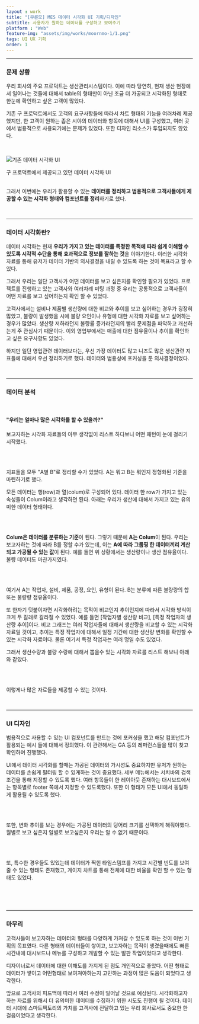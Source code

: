```yaml
---
layout : work
title: "[무른모] MES 데이터 시각화 UI 기획/디자인"
subtitle: 사용자가 원하는 데이터를 구성하고 보여주기
platform : "Web"
feature-img: "assets/img/works/moornmo-1/1.png"
tags: UI UX 기획
order: 1
---
```


---

### 문제 상황

우리 회사의 주요 프로덕트는 생산관리시스템이다. 이에 따라 당연히, 현재 생산 현장에서 일어나는 것들에 대해서 table의 형태만이 아닌 조금 더 가공되고 시각화된 형태로 한눈에 확인하고 싶은 고객이 많았다.

기존 구 프로덕트에서도 고객의 요구사항들에 따라서 차트 형태의 기능을 여러차례 제공했지만, 한 고객이 원하는 좁은 시야의 데이터와 항목에 대해서 UI를 구성했고, 여러 곳에서 범용적으로 사용되기에는 문제가 있었다. 또한 디자인 리소스가 투입되지도 않았다.

<br>

![기존 데이터 시각화 UI](/Woo.github.io/assets/img/works/moornmo-1/2.png)
<figcaption>구 프로덕트에서 제공되고 있던 데이터 시각화 UI</figcaption>

<br>

그래서 이번에는 우리가 활용할 수 있는 **데이터를 정리하고 범용적으로 고객사들에게 제공할 수 있는 시각화 형태와 컴포넌트를 정리**하기로 했다.

<br>

---

### 데이터 시각화란?

데이터 시각화는 현재 **우리가 가지고 있는 데이터를 특정한 목적에 따라 쉽게 이해할 수 있도록 시각적 수단을 통해 효과적으로 정보를 잘하는 것**을 이야기한다. 이러한 시각화 자료를 통해 유저가 데이터 기반의 의사결정을 내릴 수 있도록 하는 것이 목표라고 할 수 있다.


그래서 우리는 일단 고객사가 어떤 데이터를 보고 싶은지를 확인할 필요가 있었다. 프로젝트를 진행하고 있는 고객사와 여러차례 미팅 과정 중 우리는 공통적으로 고객사들이 어떤 자료를 보고 싶어하는지 확인 할 수 있었다.

고객사에서는 설비나 제품별 생산량에 대한 비교와 추이를 보고 싶어하는 경우가 굉장히 많았고, 불량이 발생했을 시에 불량 요인이나 유형에 대한 시각화 자료를 보고 싶어하는 경우가 많았다. 생산량 저하라던지 불량률 증가라던지의 빨리 문제점을 파악하고 개선하는게 주 관심사기 때문이다. 이외 영업부에서는 매출에 대한 점유율이나 추이를 확인하고 싶은 요구사항도 있었다.



하지만 일단 영업관련 데이터보다는, 우선 가장 데이터도 많고 니즈도 많은 생산관련 지표들에 대해서 우선 정리하기로 했다. 데이터와 범용성에 포커싱을 둔 의사결정이었다.

<br>

---

### 데이터 분석

<br>

#### "우리는 얼마나 많은 시각화를 할 수 있을까?"

보고자하는 시각화 자료들의 아무 생각없이 리스트 하다보니 어떤 패턴이 눈에 걸리기 시작했다. 

<br>
<br>

지표들을 모두 "A별 B"로 정리할 수가 있었다. A는 뭐고 B는 뭐인지 정형화된 기준을 마련하기로 했다.

모든 데이터는 행(row)과 열(colum)로 구성되어 있다. 데이터 한 row가 가지고 있는 속성들이 Colum이라고 생각하면 된다. 아래는 우리가 생산에 대해서 가지고 있는 유의미한 데이터 형태이다.

<br>
<br>

**Colum은 데이터를 분류하는 기준**이 된다. 그렇기 때문에 **A는 Colum**이 된다. 우리는 보고자하는 것에 따라 B를 정할 수가 있는데, 이는 **A에 따라 그룹핑 한 데이터끼리 계산되고 가공될 수 있는 값**이 된다. 예를 들면 위 상황에서는 생산량이나 생산 점유율이다. 불량 데이터도 마찬가지였다.

<br>
<br>

여기서 A는 작업자, 설비, 제품, 공정, 요인, 유형이 된다. B는 분류에 따른 불량량의 합 또는 불량량 점유율이다.

또 한자기 덧붙이자면 시각화하려는 목적이 비교인지 추이인지에 따라서 시각화 방식이 크게 두 갈래로 갈라질 수 있었다. 예를 들면 [작업자별 생산량 비교], [특정 작업자의 생산량 추이]이다. 비교 그래프는 여러 작업자들에 대해서 생산량을 비교할 수 있는 시각화 자료일 것이고, 추이는 특정 작업자에 대해서 일정 기간에 대한 생산량 변화를 확인할 수 있는 시각화 자료이다. 물론 여기서 특정 작업자는 여러 명일 수도 있었다.

그래서 생산수량과 불량 수랑에 대해서 뽑을수 있는 시각화 자료를 리스트 해보니 아래와 같았다.

<br>
<br>

이렇게나 많은 자료들을 제공할 수 있는 것이다.

<br>

---

### UI 디자인

범용적으로 사용할 수 있는 UI 컴포넌트를 만드는 것에 포커싱을 했고 해당 컴포넌트가 활용되는 예시 들에 대해서 정의했다. 이 관련해서는 GA 등의 레퍼런스들을 많이 찾고 확인하며 진행했다.

UI에서 데이터 시각화를 할때는 가공된 데이터의 가시성도 중요하지만 유저가 원하는 데이터를 손쉽게 필터링 할 수 있게하는 것이 중요했다. 세부 메뉴에서는 서치바의 검색 조건을 통해 지정할 수 있도록 했다. 여러 항목들이 한 레이아웃 존재하는 대시보드에서는 항목별로 footer 쪽에서 지정할 수 있도록했다. 또한 이 형태가 모든 UI에서 동일하게 활용될 수 있도록 했다.

<br>
<br>


또한, 변화 추이를 보는 경우에는 가공된 데이터의 덩어리 크기를 선택하게 해줘야했다. 월별로 보고 싶은지 일별로 보고싶은지 우리는 알 수 없기 때문이다.

<br>
<br>


또, 특수한 경우들도 있었는데 데이터가 찍힌 타임스템프를 가지고 시간별 빈도를 보여줄 수 있는 형태도 존재했고, 게이지 차트를 통해 전체에 대한 비율을 확인 할 수 있는 형태도 있었다.


<br>
<br>


<br>

---

### 마무리

고객사들이 보고자하는 데이터의 형태를 다양하게 가져갈 수 있도록 하는 것이 이번 기획의 목표였다. 다른 형태의 데이터들이 쌓이고, 보고자하는 목적이 생겼을때에도 빠른 시간내에 대시보드나 메뉴를 구성하고 개발할 수 있는 발판 작업이었다고 생각한다.

디자이너로서 데이터에 대한 이해도를 가지게 된 점도 개인적으로 좋았다. 어떤 형태로 데이터가 쌓이고 어떤형태로 보여져야하는지 고민하는 과정이 많은 도움이 되었다고 생각한다.

앞으로 고객사의 피드백에 따라서 여러 수정이 일어날 것으로 예상된다. 시각화하고자 하는 자료를 위해서 더 유의미한 데이터를 수집하기 위한 시도도 진행이 될 것이다. 데이터 시대에 스마트팩토리의 가치를 고객사에 전달하고 있는 우리 회사로서도 중요한 한 걸음이었다고 생각한다.